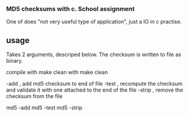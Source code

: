 ### MD5 checksums with c. School assignment
One of does "not very useful type of application", just a IO in c practise. 

## usage
Takes 2 arguments, descriped below.
The checksum is written to file as binary. 

compile with make
clean with make clean 

-add , add md5 checksum to end of file
-test , recompute the checksum and validate it with one attached to the end of the file
-strip , remove the checksum from the file

md5 -add <filename>
md5 -test <filename>
md5 -strip <filename>
